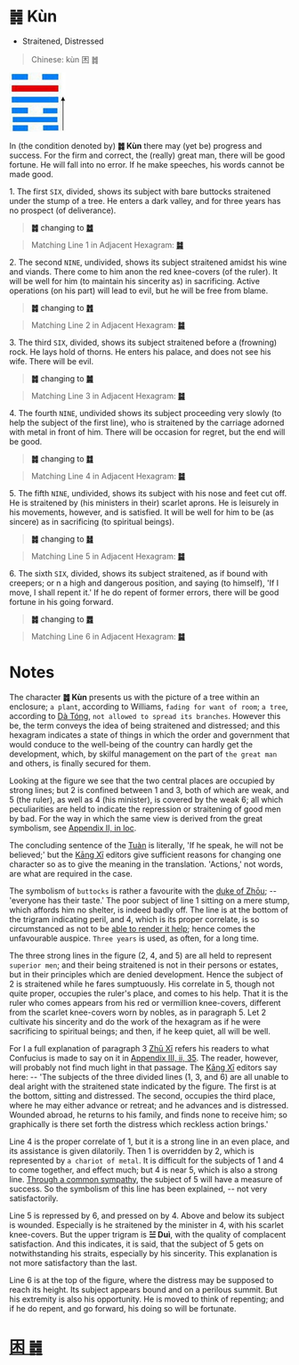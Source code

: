 # ䷮ Kùn

* Straitened, Distressed

> Chinese: kùn 困 ䷮

<img src="shapes/47.10.png" width="101" alt="困">

<a id="p-161"/>

In (the condition denoted by) **䷮ Kùn** there may (yet be) progress and success. For the firm and correct, the (really) great man, there will be good fortune. He will fall into no error. If he make speeches, his words cannot be made good.

1.<a id="47.1"/> The first `SIX`, divided, shows its subject with bare buttocks straitened under the stump of a tree. He enters a dark valley, and for three years has no prospect (of deliverance).

> **䷮** changing to [**䷹**](e58591dui.md)

> Matching Line 1 in Adjacent Hexagram: [**䷯**](e4ba95jing.md#48.1)

<a id="p-162"/>

2.<a id="47.2"/> The second `NINE`, undivided, shows its subject straitened amidst his wine and viands. There come to him anon the red knee-covers (of the ruler). It will be well for him (to maintain his sincerity as) in sacrificing. Active operations (on his part) will lead to evil, but he will be free from blame.

> **䷮** changing to [**䷬**](e89083cui.md)

> Matching Line 2 in Adjacent Hexagram: [**䷯**](e4ba95jing.md#48.2)

3.<a id="47.3"/> The third `SIX`, divided, shows its subject straitened before a (frowning) rock. He lays hold of thorns. He enters his palace, and does not see his wife. There will be evil.

> **䷮** changing to [**䷛**](e5a4a7e8bf87daguo.md)

> Matching Line 3 in Adjacent Hexagram: [**䷯**](e4ba95jing.md#48.3)

4.<a id="47.4"/> The fourth `NINE`, undivided shows its subject proceeding very slowly (to help the subject of the first line), who is straitened by the carriage adorned with metal in front of him. There will be occasion for regret, but the end will be good.

<a id="p-163"/>

> **䷮** changing to [**䷜**](e59d8ekan.md)

> Matching Line 4 in Adjacent Hexagram: [**䷯**](e4ba95jing.md#48.4)

5.<a id="47.5"/> The fifth `NINE`, undivided, shows its subject with his nose and feet cut off. He is straitened by (his ministers in their) scarlet aprons. He is leisurely in his movements, however, and is satisfied. It will be well for him to be (as sincere) as in sacrificing (to spiritual beings).

> **䷮** changing to [**䷧**](e8a7a3xie.md)

> Matching Line 5 in Adjacent Hexagram: [**䷯**](e4ba95jing.md#48.5)

6.<a id="47.6"/> The sixth `SIX`, divided, shows its subject straitened, as if bound with creepers; or n a high and dangerous position, and saying (to himself), 'If I move, I shall repent it.' If he do repent of former errors, there will be good fortune in his going forward.

> **䷮** changing to [**䷅**](e8aebcsong.md)

> Matching Line 6 in Adjacent Hexagram: [**䷯**](e4ba95jing.md#48.6)

# Notes

The character **䷮ Kùn** presents us with the picture of a tree within an enclosure; `a plant`, according to Williams, `fading for want of room`; `a tree`, according to [Dà Tóng](https://en.wikipedia.org/wiki/Great_Unity), `not allowed to spread its branches`. However this be, the term conveys the idea of being straitened and distressed; and this hexagram indicates a state of things in which the order and government that would conduce to the well-being of the country can hardly get the development, which, by skilful management on the part of `the great man` and others, is finally secured for them.

Looking at the figure we see that the two central places are occupied by strong lines; but 2 is confined between 1 and 3, both of which are weak, and 5 (the ruler), as well as 4 (his minister), is covered by the weak 6; all which peculiarities are held to indicate the repression or straitening of good men by bad. For the way in which the same view is derived from the great symbolism, see [Appendix II, in loc](appendix02s1.md).

The concluding sentence of the [Tuàn](https://ctext.org/book-of-changes/tuan-zhuan) is literally, 'If he speak, he will not be believed;' but the [Kāng Xī](https://en.wikipedia.org/wiki/Kangxi_Dictionary) editors give sufficient reasons for changing one character so as to give the meaning in the translation. 'Actions,' not words, are what are required in the case.

The symbolism of `buttocks` is rather a favourite with the [duke of Zhōu](https://en.wikipedia.org/wiki/Duke_of_Zhou); -- 'everyone has their taste.' The poor subject of line 1 sitting on a mere stump, which affords him no shelter, is indeed badly off. The line is at the bottom of the trigram indicating peril, and 4, which is its proper correlate, is so circumstanced as not to be [able to render it help](e4ba95jing.md#p-164); hence comes the unfavourable auspice. `Three years` is used, as often, for a long time.

The three strong lines in the figure (2, 4, and 5) are all held to represent `superior men`; and their being straitened is not in their persons or estates, but in their principles which are denied development. Hence the subject of 2 is straitened while he fares sumptuously. His correlate in 5, though not quite proper, occupies the ruler's place, and comes to his help. That it is the ruler who comes appears from his red or vermillion knee-covers, different from the scarlet knee-covers worn by nobles, as in paragraph 5. Let 2 cultivate his sincerity and do the work of the hexagram as if he were sacrificing to spiritual beings; and then, if he keep quiet, all will be well.

For I a full explanation of paragraph 3 [Zhū Xī](https://en.wikipedia.org/wiki/Zhu_Xi) refers his readers to what Confucius is made to say on it in [Appendix III, ii, 35](appendix03s1.md#p-358). The reader, however, will probably not find much light in that passage. The [Kāng Xī](https://en.wikipedia.org/wiki/Kangxi_Dictionary) editors say here: -- 'The subjects of the three divided lines (1, 3, and 6) are all unable to deal aright with the straitened state indicated by the figure. The first is at the bottom, sitting and distressed. The second, occupies the third place, where he may either advance or retreat; and he advances and is distressed. Wounded abroad, he returns to his family, and finds none to receive him; so graphically is there set forth the distress which reckless action brings.'

Line 4 is the proper correlate of 1, but it is a strong line in an even place, and its assistance is given dilatorily. Then 1 is overridden by 2, which is represented by `a chariot of metal`. It is difficult for the subjects of 1 and 4 to come together, and effect much; but 4 is near 5, which is also a strong line. [Through a common sympathy](e4ba95jing.md#p-165), the subject of 5 will have a measure of success. So the symbolism of this line has been explained, -- not very satisfactorily.

Line 5 is repressed by 6, and pressed on by 4. Above and below its subject is wounded. Especially is he straitened by the minister in 4, with his scarlet knee-covers. But the upper trigram is **☱ Duì**, with the quality of complacent satisfaction. And this indicates, it is said, that the subject of 5 gets on notwithstanding his straits, especially by his sincerity. This explanation is not more satisfactory than the last.

Line 6 is at the top of the figure, where the distress may be supposed to reach its height. Its subject appears bound and on a perilous summit. But his extremity is also his opportunity. He is moved to think of repenting; and if he do repent, and go forward, his doing so will be fortunate.

# [困 ䷮](e59bb0kun_cn.md)
